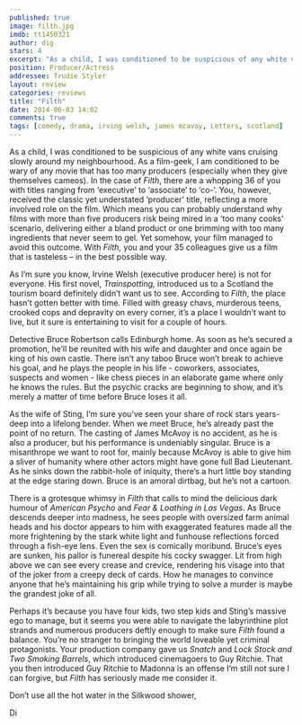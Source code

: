 ```yaml
---
published: true
image: filth.jpg
imdb: tt1450321
author: dig 
stars: 4
excerpt: "As a child, I was conditioned to be suspicious of any white vans cruising slowly around my neighbourhood. As a film-geek, I am conditioned to be wary of any movie that has too many producers (especially when they give themselves cameos)."
position: Producer/Actress
addressee: Trudie Styler
layout: review
categories: reviews
title: "Filth"
date: 2014-06-03 14:02
comments: true
tags: [comedy, drama, irving welsh, james mcavoy, Letters, scotland]
---
```

<p class="Normal1">As a child, I was conditioned to be suspicious of any white vans cruising slowly around my neighbourhood. As a film-geek, I am conditioned to be wary of any movie that has too many producers (especially when they give themselves cameos). In the case of <em>Filth</em>, there are a whopping 36 of you with titles ranging from &lsquo;executive&rsquo; to &lsquo;associate&rsquo; to &lsquo;co-&rsquo;. You, however, received the classic yet understated &lsquo;producer&rsquo; title, reflecting a more involved role on the film. Which means you can probably understand why films with more than five producers risk being mired in a &lsquo;too many cooks&rsquo; scenario, delivering either a bland product or one brimming with too many ingredients that never seem to gel. Yet somehow, your film managed to avoid this outcome. With <em>Filth,</em> you and your 35 colleagues give us a film that is tasteless &ndash; in the best possible way.&nbsp;</p>
<p class="Normal1">As I&rsquo;m sure you know, Irvine Welsh (executive producer here) is not for everyone. His first novel, <em>Trainspotting,</em> introduced us to a Scotland the tourism board definitely didn&rsquo;t want us to see. According to <em>Filth</em>, the place hasn&rsquo;t gotten better with time. Filled with greasy chavs, murderous teens, crooked cops and depravity on every corner, it&rsquo;s a place I wouldn&rsquo;t want to live, but it sure is entertaining to visit for a couple of hours.</p>
<p class="Normal1">Detective Bruce Robertson calls Edinburgh home. As soon as he&rsquo;s secured a promotion, he&rsquo;ll be reunited with his wife and daughter and once again be king of his own castle. There isn&rsquo;t any taboo Bruce won&rsquo;t break to achieve his goal, and he plays the people in his life - coworkers, associates, suspects and women - like chess pieces in an elaborate game where only he knows the rules. But the psychic cracks are beginning to show, and it&rsquo;s merely a matter of time before Bruce loses it all.&nbsp;</p>
<p class="Normal1">As the wife of Sting, I&rsquo;m sure you&rsquo;ve seen your share of rock stars years-deep into a lifelong bender. When we meet Bruce, he&rsquo;s already past the point of no return. The casting of James McAvoy is no accident, as he is also a producer, but his performance is undeniably singular. Bruce is a misanthrope we want to root for, mainly because McAvoy is able to give him a sliver of humanity where other actors might have gone full Bad Lieutenant. As he sinks down the rabbit-hole of iniquity, there&rsquo;s a hurt little boy standing at the edge staring down. Bruce is an amoral dirtbag, but he&rsquo;s not a cartoon.</p>
<p class="Normal1">There is a grotesque whimsy in <em>Filth</em> that calls to mind the delicious dark humour of <em>American Psycho</em> and <em>Fear &amp; Loathing in Las Vegas</em>. As Bruce descends deeper into madness, he sees people with oversized farm animal heads and his doctor appears to him with exaggerated features made all the more frightening by the stark white light and funhouse reflections forced through a fish-eye lens. Even the sex is comically moribund. Bruce&rsquo;s eyes are sunken, his pallor is funereal despite his cocky swagger. Lit from high above we can see every crease and crevice, rendering his visage into that of the joker from a creepy deck of cards. How he manages to convince anyone that he&rsquo;s maintaining his grip while trying to solve a murder is maybe the grandest joke of all.&nbsp;</p>
<p class="Normal1">Perhaps it&rsquo;s because you have four kids, two step kids and Sting&rsquo;s massive ego to manage, but it seems you were able to navigate the labyrinthine plot strands and numerous producers deftly enough to make sure <em>Filth </em>found a balance. You&rsquo;re no stranger to bringing the world loveable yet criminal protagonists. Your production company gave us <em>Snatch</em> and <em>Lock Stock and Two Smoking Barrels</em>, which introduced cinemagoers to Guy Ritchie. That you then introduced Guy Ritchie to Madonna is an offense I&rsquo;m still not sure I can forgive, but <em>Filth</em> has seriously made me consider it.</p>
<p class="Normal1">Don&rsquo;t use all the hot water in the Silkwood shower,</p>
<p class="Normal1">Di</p>

